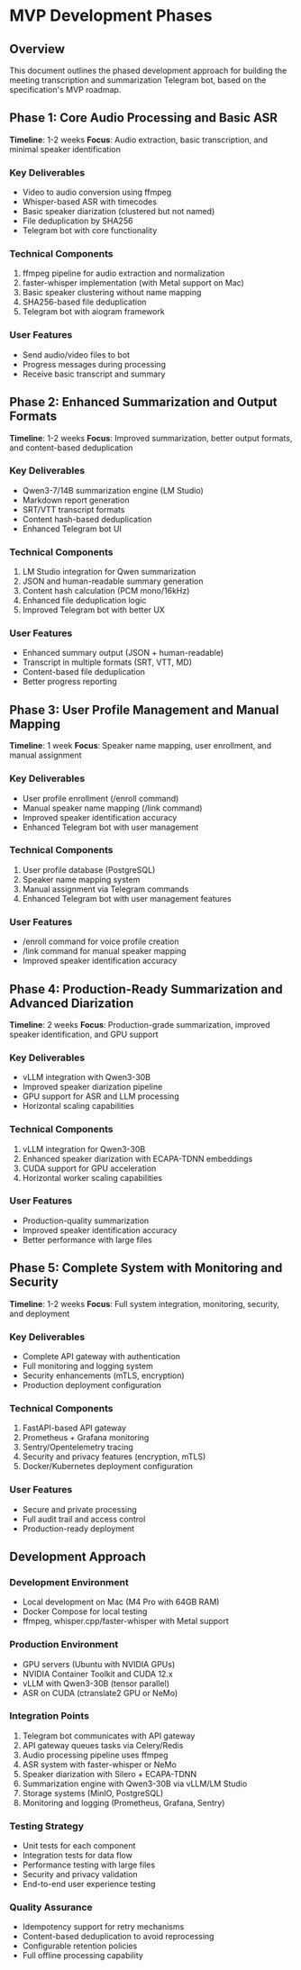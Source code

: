 # MVP Development Phases

## Overview

This document outlines the phased development approach for building the meeting transcription and summarization Telegram bot, based on the specification's MVP roadmap.

## Phase 1: Core Audio Processing and Basic ASR

**Timeline**: 1-2 weeks
**Focus**: Audio extraction, basic transcription, and minimal speaker identification

### Key Deliverables

- Video to audio conversion using ffmpeg
- Whisper-based ASR with timecodes
- Basic speaker diarization (clustered but not named)
- File deduplication by SHA256
- Telegram bot with core functionality

### Technical Components

1. ffmpeg pipeline for audio extraction and normalization
2. faster-whisper implementation (with Metal support on Mac)
3. Basic speaker clustering without name mapping
4. SHA256-based file deduplication
5. Telegram bot with aiogram framework

### User Features

- Send audio/video files to bot
- Progress messages during processing
- Receive basic transcript and summary

## Phase 2: Enhanced Summarization and Output Formats

**Timeline**: 1-2 weeks
**Focus**: Improved summarization, better output formats, and content-based deduplication

### Key Deliverables

- Qwen3-7/14B summarization engine (LM Studio)
- Markdown report generation
- SRT/VTT transcript formats
- Content hash-based deduplication
- Enhanced Telegram bot UI

### Technical Components

1. LM Studio integration for Qwen summarization
2. JSON and human-readable summary generation
3. Content hash calculation (PCM mono/16kHz)
4. Enhanced file deduplication logic
5. Improved Telegram bot with better UX

### User Features

- Enhanced summary output (JSON + human-readable)
- Transcript in multiple formats (SRT, VTT, MD)
- Content-based file deduplication
- Better progress reporting

## Phase 3: User Profile Management and Manual Mapping

**Timeline**: 1 week
**Focus**: Speaker name mapping, user enrollment, and manual assignment

### Key Deliverables

- User profile enrollment (/enroll command)
- Manual speaker name mapping (/link command)
- Improved speaker identification accuracy
- Enhanced Telegram bot with user management

### Technical Components

1. User profile database (PostgreSQL)
2. Speaker name mapping system
3. Manual assignment via Telegram commands
4. Enhanced Telegram bot with user management features

### User Features

- /enroll command for voice profile creation
- /link command for manual speaker mapping
- Improved speaker identification accuracy

## Phase 4: Production-Ready Summarization and Advanced Diarization

**Timeline**: 2 weeks
**Focus**: Production-grade summarization, improved speaker identification, and GPU support

### Key Deliverables

- vLLM integration with Qwen3-30B
- Improved speaker diarization pipeline
- GPU support for ASR and LLM processing
- Horizontal scaling capabilities

### Technical Components

1. vLLM integration for Qwen3-30B
2. Enhanced speaker diarization with ECAPA-TDNN embeddings
3. CUDA support for GPU acceleration
4. Horizontal worker scaling capabilities

### User Features

- Production-quality summarization
- Improved speaker identification accuracy
- Better performance with large files

## Phase 5: Complete System with Monitoring and Security

**Timeline**: 1-2 weeks
**Focus**: Full system integration, monitoring, security, and deployment

### Key Deliverables

- Complete API gateway with authentication
- Full monitoring and logging system
- Security enhancements (mTLS, encryption)
- Production deployment configuration

### Technical Components

1. FastAPI-based API gateway
2. Prometheus + Grafana monitoring
3. Sentry/Opentelemetry tracing
4. Security and privacy features (encryption, mTLS)
5. Docker/Kubernetes deployment configuration

### User Features

- Secure and private processing
- Full audit trail and access control
- Production-ready deployment

## Development Approach

### Development Environment

- Local development on Mac (M4 Pro with 64GB RAM)
- Docker Compose for local testing
- ffmpeg, whisper.cpp/faster-whisper with Metal support

### Production Environment

- GPU servers (Ubuntu with NVIDIA GPUs)
- NVIDIA Container Toolkit and CUDA 12.x
- vLLM with Qwen3-30B (tensor parallel)
- ASR on CUDA (ctranslate2 GPU or NeMo)

### Integration Points

1. Telegram bot communicates with API gateway
2. API gateway queues tasks via Celery/Redis
3. Audio processing pipeline uses ffmpeg
4. ASR system with faster-whisper or NeMo
5. Speaker diarization with Silero + ECAPA-TDNN
6. Summarization engine with Qwen3-30B via vLLM/LM Studio
7. Storage systems (MinIO, PostgreSQL)
8. Monitoring and logging (Prometheus, Grafana, Sentry)

### Testing Strategy

- Unit tests for each component
- Integration tests for data flow
- Performance testing with large files
- Security and privacy validation
- End-to-end user experience testing

### Quality Assurance

- Idempotency support for retry mechanisms
- Content-based deduplication to avoid reprocessing
- Configurable retention policies
- Full offline processing capability

